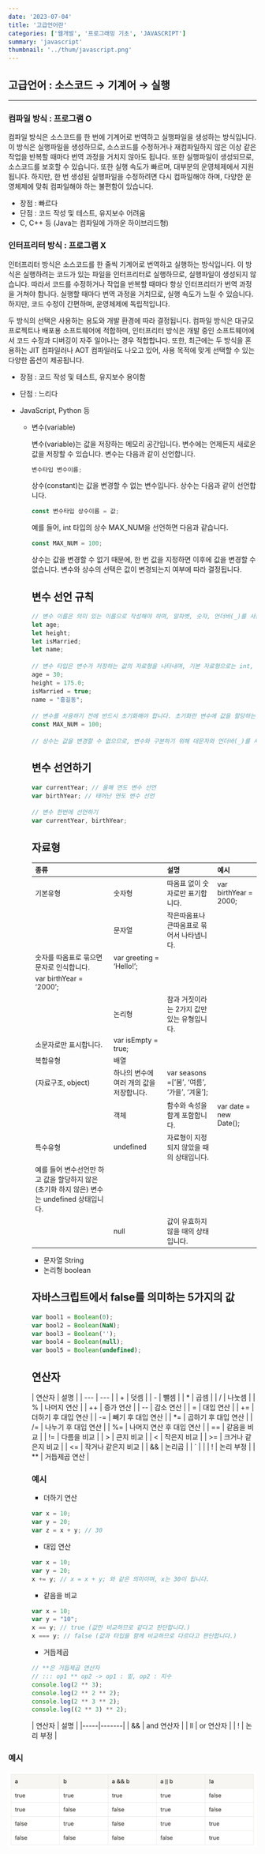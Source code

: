 ```yaml
---
date: '2023-07-04'
title: '고급언어란'
categories: ['웹개발', '프로그래밍 기초', 'JAVASCRIPT']
summary: 'javascript'
thumbnail: '../thum/javascript.png'
---
```


## 고급언어 : 소스코드 → 기계어 → 실행

---

### 컴파일 방식 : 프로그램 O

컴파일 방식은 소스코드를 한 번에 기계어로 번역하고 실행파일을 생성하는 방식입니다. 이 방식은 실행파일을 생성하므로, 소스코드를 수정하거나 재컴파일하지 않은 이상 같은 작업을 반복할 때마다 번역 과정을 거치지 않아도
됩니다. 또한 실행파일이 생성되므로, 소스코드를 보호할 수 있습니다. 또한 실행 속도가 빠르며, 대부분의 운영체제에서 지원됩니다. 하지만, 한 번 생성된 실행파일을 수정하려면 다시 컴파일해야 하며, 다양한 운영체제에
맞춰 컴파일해야 하는 불편함이 있습니다.

- 장점 : 빠르다
- 단점 : 코드 작성 및 테스트, 유지보수 어려움
- C, C++ 등 (Java는 컴파일에 가까운 하이브리드형)

### 인터프리터 방식 : 프로그램 X

인터프리터 방식은 소스코드를 한 줄씩 기계어로 번역하고 실행하는 방식입니다. 이 방식은 실행하려는 코드가 있는 파일을 인터프리터로 실행하므로, 실행파일이 생성되지 않습니다. 따라서 코드를 수정하거나 작업을 반복할
때마다 항상 인터프리터가 번역 과정을 거쳐야 합니다. 실행할 때마다 번역 과정을 거치므로, 실행 속도가 느릴 수 있습니다. 하지만, 코드 수정이 간편하며, 운영체제에 독립적입니다.

두 방식의 선택은 사용하는 용도와 개발 환경에 따라 결정됩니다. 컴파일 방식은 대규모 프로젝트나 배포용 소프트웨어에 적합하며, 인터프리터 방식은 개발 중인 소프트웨어에서 코드 수정과 디버깅이 자주 일어나는 경우
적합합니다. 또한, 최근에는 두 방식을 혼용하는 JIT 컴파일러나 AOT 컴파일러도 나오고 있어, 사용 목적에 맞게 선택할 수 있는 다양한 옵션이 제공됩니다.

- 장점 : 코드 작성 및 테스트, 유지보수 용이함
- 단점 : 느리다
- JavaScript, Python 등

    - 변수(variable)

      변수(variable)는 값을 저장하는 메모리 공간입니다. 변수에는 언제든지 새로운 값을 저장할 수 있습니다. 변수는 다음과 같이 선언합니다.

        ```jsx
        변수타입 변수이름;
        ```

      상수(constant)는 값을 변경할 수 없는 변수입니다. 상수는 다음과 같이 선언합니다.

        ```jsx
        const 변수타입 상수이름 = 값;
        ```

      예를 들어, int 타입의 상수 MAX_NUM을 선언하면 다음과 같습니다.

        ```jsx
        const MAX_NUM = 100;
        ```

      상수는 값을 변경할 수 없기 때문에, 한 번 값을 지정하면 이후에 값을 변경할 수 없습니다. 변수와 상수의 선택은 값이 변경되는지 여부에 따라 결정됩니다.

      ## 변수 선언 규칙

        ```jsx
        // 변수 이름은 의미 있는 이름으로 작성해야 하며, 알파벳, 숫자, 언더바(_)를 사용할 수 있습니다. 하지만, 변수 이름은 숫자로 시작할 수 없으며, 예약어를 사용할 수 없습니다. 변수 이름은 카멜 표기법(camelCase)을 사용하여 각 단어의 첫 글자를 대문자로 작성하는 것이 관례입니다.
        let age;
        let height;
        let isMarried;
        let name;
      
        // 변수 타입은 변수가 저장하는 값의 자료형을 나타내며, 기본 자료형으로는 int, double, boolean, char 등이 있고, 사용자 정의 자료형으로는 String, Date, List 등이 있습니다. 변수 선언 시 변수 타입 다음에 변수 이름을 적어주면 됩니다.
        age = 30;
        height = 175.0;
        isMarried = true;
        name = "홍길동";
      
        // 변수를 사용하기 전에 반드시 초기화해야 합니다. 초기화란 변수에 값을 할당하는 것을 의미합니다. 변수를 초기화하지 않은 상태에서 변수를 사용하면 컴파일 오류가 발생합니다.
        const MAX_NUM = 100;
      
        // 상수는 값을 변경할 수 없으므로, 변수와 구분하기 위해 대문자와 언더바(_)를 사용하여 작성하는 것이 관례입니다.
        ```

      ## 변수 선언하기

        ```jsx
        var currentYear; // 올해 연도 변수 선언
        var birthYear; // 태어난 연도 변수 선언
      
        // 변수 한번에 선언하기 
        var currentYear, birthYear;
        ```

      ## 자료형

      | 종류 |  | 설명 | 예시 |
      | --- | --- | --- | --- |
      | 기본유형 | 숫자형 | 따옴표 없이 숫자로만 표기합니다. | var birthYear = 2000; |
      |  | 문자열 | 작은따옴표나 큰따옴표로 묶어서 나타냅니다.
        숫자를 따옴표로 묶으면 문자로 인식합니다. | var greeting = ‘Hello!’;
        var birthYear = ‘2000’; |
      |  | 논리형 | 참과 거짓이라는 2가지 값만 있는 유형입니다.
        소문자로만 표시합니다. | var isEmpty = true; |
      | 복합유형 | 배열
        (자료구조, object) | 하나의 변수에 여러 개의 값을 저장합니다. | var seasons =[’봄’, ‘여름’, ‘가을’, ‘겨울’]; |
      |  | 객체 | 함수와 속성을 함계 포함합니다. | var date = new Date(); |
      | 특수유형 | undefined | 자료형이 지정되지 않았을 때의 상태입니다. 
        예를 들어 변수선언만 하고 값을 할당하지 않은(초기화 하지 않은) 변수는 undefined 상태입니다. |  |
      |  | null | 값이 유효하지 않을 때의 상태입니다. |  |
       + 문자열 String
       + 논리형 boolean

      ## 자바스크립트에서 false를 의미하는 5가지의 값

        ```jsx
        var bool1 = Boolean(0);
        var bool2 = Boolean(NaN);
        var bool3 = Boolean('');
        var bool4 = Boolean(null);
        var bool5 = Boolean(undefined);
        ```

      ## 연산자

      | 연산자 | 설명 |
                                                        | --- | --- |
      | + | 덧셈 |
      | - | 뺄셈 |
      | * | 곱셈 |
      | / | 나눗셈 |
      | % | 나머지 연산 |
      | ++ | 증가 연산 |
      | -- | 감소 연산 |
      | = | 대입 연산 |
      | += | 더하기 후 대입 연산 |
      | -= | 빼기 후 대입 연산 |
      | *= | 곱하기 후 대입 연산 |
      | /= | 나누기 후 대입 연산 |
      | %= | 나머지 연산 후 대입 연산 |
      | == | 같음을 비교 |
      | != | 다름을 비교 |
      | > | 큰지 비교 |
      | < | 작은지 비교 |
      | >= | 크거나 같은지 비교 |
      | <= | 작거나 같은지 비교 |
      | && | 논리곱 |
      | ` |  |
      | ! | 논리 부정 |
      | ** | 거듭제곱 연산 |

      ### 예시

        - 더하기 연산

        ```jsx
        var x = 10;
        var y = 20;
        var z = x + y; // 30
        ```

        - 대입 연산

        ```jsx
        var x = 10;
        var y = 20;
        x += y; // x = x + y; 와 같은 의미이며, x는 30이 됩니다.
        ```

        - 같음을 비교

        ```jsx
        var x = 10;
        var y = "10";
        x == y; // true (값만 비교하므로 같다고 판단합니다.)
        x === y; // false (값과 타입을 함께 비교하므로 다르다고 판단합니다.)
        ```

        - 거듭제곱

        ```jsx
        // **은 거듭제곱 연산자 
        // ::: op1 ** op2 -> op1 : 밑, op2 : 지수
        console.log(2 ** 3); 
        console.log(2 ** 2 ** 2);
        console.log(2 ** 3 ** 2);
        console.log((2 ** 3) ** 2);
        ```

      | 연산자 | 설명    |
                                    |-----|-------|
      | &&  | and 연산자 |
      | ll  | or 연산자 |
      | !   | 논리 부정 |

### 예시
  ![img_1.png](img_1.png)